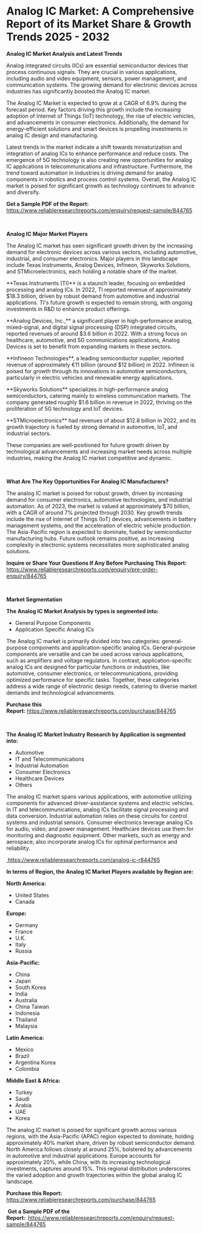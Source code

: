 <p><h1>Analog IC Market: A Comprehensive Report of its Market Share & Growth Trends 2025 - 2032</h1></p><p><strong>Analog IC Market Analysis and Latest Trends</strong></p>
<p><p>Analog integrated circuits (ICs) are essential semiconductor devices that process continuous signals. They are crucial in various applications, including audio and video equipment, sensors, power management, and communication systems. The growing demand for electronic devices across industries has significantly boosted the Analog IC market.</p><p>The Analog IC Market is expected to grow at a CAGR of 6.9% during the forecast period. Key factors driving this growth include the increasing adoption of Internet of Things (IoT) technology, the rise of electric vehicles, and advancements in consumer electronics. Additionally, the demand for energy-efficient solutions and smart devices is propelling investments in analog IC design and manufacturing.</p><p>Latest trends in the market indicate a shift towards miniaturization and integration of analog ICs to enhance performance and reduce costs. The emergence of 5G technology is also creating new opportunities for analog IC applications in telecommunications and infrastructure. Furthermore, the trend toward automation in industries is driving demand for analog components in robotics and process control systems. Overall, the Analog IC market is poised for significant growth as technology continues to advance and diversify.</p></p>
<p><strong>Get a Sample PDF of the Report:&nbsp;</strong> <a href="https://www.reliableresearchreports.com/enquiry/request-sample/844765?utm_campaign=2759&utm_medium=2&utm_source=Github&utm_content=ia&utm_term=15042025&utm_id=analog-ic">https://www.reliableresearchreports.com/enquiry/request-sample/844765</a></p>
<p>&nbsp;</p>
<p><strong>Analog IC Major Market Players</strong></p>
<p><p>The Analog IC market has seen significant growth driven by the increasing demand for electronic devices across various sectors, including automotive, industrial, and consumer electronics. Major players in this landscape include Texas Instruments, Analog Devices, Infineon, Skyworks Solutions, and STMicroelectronics, each holding a notable share of the market.</p><p>**Texas Instruments (TI)** is a staunch leader, focusing on embedded processing and analog ICs. In 2022, TI reported revenue of approximately $18.3 billion, driven by robust demand from automotive and industrial applications. TI's future growth is expected to remain strong, with ongoing investments in R&D to enhance product offerings.</p><p>**Analog Devices, Inc.,** a significant player in high-performance analog, mixed-signal, and digital signal processing (DSP) integrated circuits, reported revenues of around $3.6 billion in 2022. With a strong focus on healthcare, automotive, and 5G communications applications, Analog Devices is set to benefit from expanding markets in these sectors.</p><p>**Infineon Technologies**, a leading semiconductor supplier, reported revenue of approximately €11 billion (around $12 billion) in 2022. Infineon is poised for growth through its innovations in automotive semiconductors, particularly in electric vehicles and renewable energy applications.</p><p>**Skyworks Solutions** specializes in high-performance analog semiconductors, catering mainly to wireless communication markets. The company generated roughly $1.6 billion in revenue in 2022, thriving on the proliferation of 5G technology and IoT devices.</p><p>**STMicroelectronics** had revenues of about $12.8 billion in 2022, and its growth trajectory is fueled by strong demand in automotive, IoT, and industrial sectors.</p><p>These companies are well-positioned for future growth driven by technological advancements and increasing market needs across multiple industries, making the Analog IC market competitive and dynamic.</p></p>
<p>&nbsp;</p>
<p><strong>What Are The Key Opportunities For Analog IC Manufacturers?</strong></p>
<p><p>The analog IC market is poised for robust growth, driven by increasing demand for consumer electronics, automotive technologies, and industrial automation. As of 2023, the market is valued at approximately $70 billion, with a CAGR of around 7% projected through 2030. Key growth trends include the rise of Internet of Things (IoT) devices, advancements in battery management systems, and the acceleration of electric vehicle production. The Asia-Pacific region is expected to dominate, fueled by semiconductor manufacturing hubs. Future outlook remains positive, as increasing complexity in electronic systems necessitates more sophisticated analog solutions.</p></p>
<p><strong>Inquire or Share Your Questions If Any Before Purchasing This Report:</strong> <a href="https://www.reliableresearchreports.com/enquiry/pre-order-enquiry/844765?utm_campaign=2759&utm_medium=2&utm_source=Github&utm_content=ia&utm_term=15042025&utm_id=analog-ic">https://www.reliableresearchreports.com/enquiry/pre-order-enquiry/844765</a></p>
<p>&nbsp;</p>
<p><strong>Market Segmentation</strong></p>
<p><strong>The Analog IC Market Analysis by types is segmented into:</strong></p>
<p><ul><li>General Purpose Components</li><li>Application Specific Analog ICs</li></ul></p>
<p><p>The Analog IC market is primarily divided into two categories: general-purpose components and application-specific analog ICs. General-purpose components are versatile and can be used across various applications, such as amplifiers and voltage regulators. In contrast, application-specific analog ICs are designed for particular functions or industries, like automotive, consumer electronics, or telecommunications, providing optimized performance for specific tasks. Together, these categories address a wide range of electronic design needs, catering to diverse market demands and technological advancements.</p></p>
<p><strong>Purchase this Report:&nbsp;</strong><a href="https://www.reliableresearchreports.com/purchase/844765?utm_campaign=2759&utm_medium=2&utm_source=Github&utm_content=ia&utm_term=15042025&utm_id=analog-ic">https://www.reliableresearchreports.com/purchase/844765</a></p>
<p>&nbsp;</p>
<p><strong>The Analog IC Market Industry Research by Application is segmented into:</strong></p>
<p><ul><li>Automotive</li><li>IT and Telecommunications</li><li>Industrial Automation</li><li>Consumer Electronics</li><li>Healthcare Devices</li><li>Others</li></ul></p>
<p><p>The analog IC market spans various applications, with automotive utilizing components for advanced driver-assistance systems and electric vehicles. In IT and telecommunications, analog ICs facilitate signal processing and data conversion. Industrial automation relies on these circuits for control systems and industrial sensors. Consumer electronics leverage analog ICs for audio, video, and power management. Healthcare devices use them for monitoring and diagnostic equipment. Other markets, such as energy and aerospace, also incorporate analog ICs for optimal performance and reliability.</p></p>
<p><a href="https://www.reliableresearchreports.com/analog-ic-r844765?utm_campaign=2759&utm_medium=2&utm_source=Github&utm_content=ia&utm_term=15042025&utm_id=analog-ic">&nbsp;https://www.reliableresearchreports.com/analog-ic-r844765</a></p>
<p><strong>In terms of Region, the Analog IC Market Players available by Region are:</strong></p>
<p>
    <p> <strong> North America: </strong>
        <ul>
            <li>United States</li>
            <li>Canada</li>
        </ul>
        </p> 
    <p> <strong> Europe: </strong>
        <ul>
            <li>Germany</li>
            <li>France</li>
            <li>U.K.</li>
            <li>Italy</li>
            <li>Russia</li>
        </ul>
        </p> 
    <p> <strong> Asia-Pacific: </strong>
        <ul>
            <li>China</li>
            <li>Japan</li>
            <li>South Korea</li>
            <li>India</li>
            <li>Australia</li>
            <li>China Taiwan</li>
            <li>Indonesia</li>
            <li>Thailand</li>
            <li>Malaysia</li>
        </ul>
        </p> 
    <p> <strong> Latin America: </strong>
        <ul>
            <li>Mexico</li>
            <li>Brazil</li>
            <li>Argentina Korea</li>
            <li>Colombia</li>
        </ul>
        </p> 
    <p> <strong> Middle East & Africa: </strong>
        <ul>
            <li>Turkey</li>
            <li>Saudi</li>
            <li>Arabia</li>
            <li>UAE</li>
            <li>Korea</li>
        </ul>
    </p>
    </p>
<p><p>The analog IC market is poised for significant growth across various regions, with the Asia-Pacific (APAC) region expected to dominate, holding approximately 40% market share, driven by robust semiconductor demand. North America follows closely at around 25%, bolstered by advancements in automotive and industrial applications. Europe accounts for approximately 20%, while China, with its increasing technological investments, captures around 15%. This regional distribution underscores the varied adoption and growth trajectories within the global analog IC landscape.</p></p>
<p><strong>Purchase this Report: </strong><a href="https://www.reliableresearchreports.com/purchase/844765?utm_campaign=2759&utm_medium=2&utm_source=Github&utm_content=ia&utm_term=15042025&utm_id=analog-ic">https://www.reliableresearchreports.com/purchase/844765</a></p>
<p>&nbsp;<strong>Get a Sample PDF of the Report:&nbsp;&nbsp;</strong><a href="https://www.reliableresearchreports.com/enquiry/request-sample/844765?utm_campaign=2759&utm_medium=2&utm_source=Github&utm_content=ia&utm_term=15042025&utm_id=analog-ic">https://www.reliableresearchreports.com/enquiry/request-sample/844765</a></p>
<p><strong></strong></p>
<p><p></p><p></p><p></p></p>